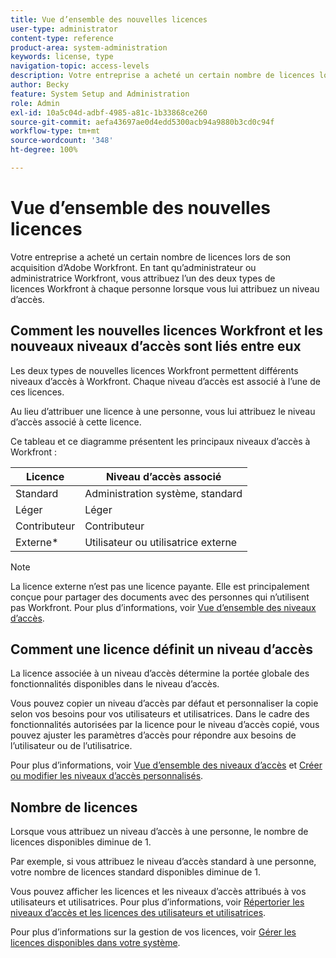 ```yaml
---
title: Vue d’ensemble des nouvelles licences
user-type: administrator
content-type: reference
product-area: system-administration
keywords: license, type
navigation-topic: access-levels
description: Votre entreprise a acheté un certain nombre de licences lors de son acquisition d’Adobe Workfront. En tant qu’administrateur ou administratrice Workfront, vous attribuez l’un des trois types de nouvelles licences Workfront à chaque personne lorsque vous lui attribuez un niveau d’accès.
author: Becky
feature: System Setup and Administration
role: Admin
exl-id: 10a5c04d-adbf-4985-a81c-1b33868ce260
source-git-commit: aefa43697ae0d4edd5300acb94a9880b3cd0c94f
workflow-type: tm+mt
source-wordcount: '348'
ht-degree: 100%

---
```


# Vue d’ensemble des nouvelles licences

<!-- Audited: 12/2023 -->

Votre entreprise a acheté un certain nombre de licences lors de son acquisition d’Adobe Workfront. En tant qu’administrateur ou administratrice Workfront, vous attribuez l’un des deux types de licences Workfront à chaque personne lorsque vous lui attribuez un niveau d’accès.

## Comment les nouvelles licences Workfront et les nouveaux niveaux d’accès sont liés entre eux

Les deux types de nouvelles licences Workfront permettent différents niveaux d’accès à Workfront. Chaque niveau d’accès est associé à l’une de ces licences.

Au lieu d’attribuer une licence à une personne, vous lui attribuez le niveau d’accès associé à cette licence.

Ce tableau et ce diagramme présentent les principaux niveaux d’accès à Workfront :

| Licence | Niveau d’accès associé |
|--- |--- |
| Standard | Administration système, standard |
| Léger | Léger |
| Contributeur | Contributeur |
| Externe* | Utilisateur ou utilisatrice externe |

>[!NOTE]
>
>La licence externe n’est pas une licence payante. Elle est principalement conçue pour partager des documents avec des personnes qui n’utilisent pas Workfront. Pour plus d’informations, voir [Vue d’ensemble des niveaux d’accès](/help/quicksilver/administration-and-setup/add-users/how-access-levels-work/access-level-overview.md).

## Comment une licence définit un niveau d’accès

La licence associée à un niveau d’accès détermine la portée globale des fonctionnalités disponibles dans le niveau d’accès.

Vous pouvez copier un niveau d’accès par défaut et personnaliser la copie selon vos besoins pour vos utilisateurs et utilisatrices. Dans le cadre des fonctionnalités autorisées par la licence pour le niveau d’accès copié, vous pouvez ajuster les paramètres d’accès pour répondre aux besoins de l’utilisateur ou de l’utilisatrice.

Pour plus d’informations, voir [Vue d’ensemble des niveaux d’accès](/help/quicksilver/administration-and-setup/add-users/how-access-levels-work/access-level-overview.md) et [Créer ou modifier les niveaux d’accès personnalisés](/help/quicksilver/administration-and-setup/add-users/configure-and-grant-access/create-modify-access-levels.md).

## Nombre de licences

Lorsque vous attribuez un niveau d’accès à une personne, le nombre de licences disponibles diminue de 1.

Par exemple, si vous attribuez le niveau d’accès standard à une personne, votre nombre de licences standard disponibles diminue de 1.

Vous pouvez afficher les licences et les niveaux d’accès attribués à vos utilisateurs et utilisatrices. Pour plus d’informations, voir [Répertorier les niveaux d’accès et les licences des utilisateurs et utilisatrices](../../../administration-and-setup/add-users/access-levels-and-object-permissions/list-access-levels-and-licenses-for-your-users.md).

Pour plus d’informations sur la gestion de vos licences, voir [Gérer les licences disponibles dans votre système](../../../administration-and-setup/get-started-wf-administration/manage-available-licenses-in-your-system.md).
